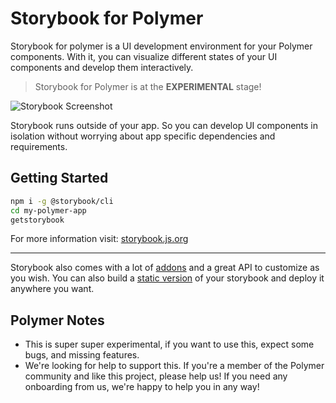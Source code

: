 # Storybook for Polymer

Storybook for polymer is a UI development environment for your Polymer components.
With it, you can visualize different states of your UI components and develop them interactively.

> Storybook for Polymer is at the **EXPERIMENTAL** stage!

![Storybook Screenshot](https://github.com/storybooks/storybook/blob/master/app/polymer/docs/demo.gif)

Storybook runs outside of your app.
So you can develop UI components in isolation without worrying about app specific dependencies and requirements.

## Getting Started

```sh
npm i -g @storybook/cli
cd my-polymer-app
getstorybook
```

For more information visit: [storybook.js.org](https://storybook.js.org)

* * *

Storybook also comes with a lot of [addons](https://storybook.js.org/addons/introduction) and a great API to customize as you wish.
You can also build a [static version](https://storybook.js.org/basics/exporting-storybook) of your storybook and deploy it anywhere you want.

## Polymer Notes

- This is super super experimental, if you want to use this, expect some bugs, and missing features.
- We're looking for help to support this. If you're a member of the Polymer community and like this project, please help us!
  If you need any onboarding from us, we're happy to help you in any way!
